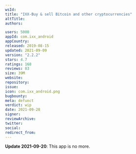 ```yaml
---
wsId: 
title: "IXX-Buy & sell Bitcoin and other cryptocurrencies"
altTitle: 
authors:

users: 5000
appId: com.ixx_android
appCountry: 
released: 2019-08-15
updated: 2021-09-09
version: "2.2.2"
stars: 4.7
ratings: 168
reviews: 83
size: 39M
website: 
repository: 
issue: 
icon: com.ixx_android.png
bugbounty: 
meta: defunct
verdict: wip
date: 2021-09-28
signer: 
reviewArchive:
twitter: 
social:
redirect_from:
---
```


**Update 2021-09-20**: This app is no more.
